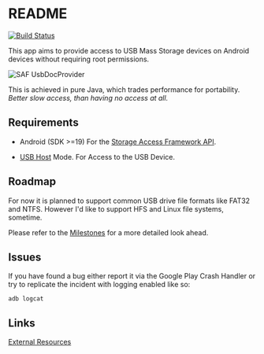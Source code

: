 # README

[![Build Status](https://travis-ci.org/alphaDev-net/drive-mount.svg?branch=dev)](https://travis-ci.org/alphaDev-net/drive-mount)

This app aims to provide access to USB Mass Storage devices on Android devices without requiring root permissions.

![SAF UsbDocProvider](https://cloud.githubusercontent.com/assets/1467318/5219580/0696d7ac-765a-11e4-9cfe-a53727d4323e.png)

This is achieved in pure Java, which trades performance for portability. *Better slow access, than having no access at all.*

## Requirements

- Android (SDK >=19)
  For the [Storage Access Framework API](https://developer.android.com/guide/topics/providers/document-provider.html).

- [USB Host](https://developer.android.com/guide/topics/connectivity/usb/host.html) Mode.
  For Access to the USB Device.

## Roadmap

For now it is planned to support common USB drive file formats like FAT32 and NTFS. However I'd like to support HFS and Linux file systems, sometime.

Please refer to the [Milestones](https://github.com/alphaDev-net/drive-mount/milestones) for a more detailed look ahead.

## Issues

If you have found a bug either report it via the Google Play Crash Handler or try to replicate the incident with logging enabled like so:

```
adb logcat
```

## Links

[External Resources](https://github.com/alphaDev-net/drive-mount/wiki/External-Resources)

